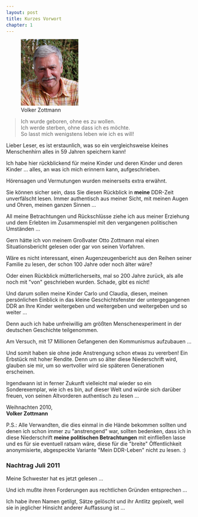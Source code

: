 ```yaml
---  
layout: post
title: Kurzes Vorwort
chapter: 1
---  
```


<figure class="right"><a href="/bilder/002.jpg" title="Klicken f&uuml;r Grossansicht" rel="facebox"><img title="Volker Zottmann" src="/bilder/thumb-002.png"></a><figcaption>Volker Zottmann</figcaption></figure>

<blockquote class="big">
  <p>
    Ich wurde geboren, ohne es zu wollen.<br>
    Ich werde sterben, ohne dass ich es möchte.<br>
    So lasst mich wenigstens leben wie ich es will!
  </p>
</blockquote>
  
Lieber Leser, es ist erstaunlich, was so ein vergleichsweise kleines
Menschenhirn alles in 59 Jahren speichern kann!

Ich habe hier rückblickend für meine Kinder und deren Kinder und deren Kinder
… alles, an was ich mich erinnern kann, aufgeschrieben.

Hörensagen und Vermutungen wurden meinerseits extra erwähnt.

Sie können sicher sein, dass Sie diesen Rückblick in **meine** DDR-Zeit
unverfälscht lesen. Immer authentisch aus meiner Sicht, mit meinen Augen und
Ohren, meinen ganzen Sinnen …

All meine Betrachtungen und Rückschlüsse ziehe ich aus meiner Erziehung und
dem Erlebten im Zusammenspiel mit den vergangenen politischen Umständen …

Gern hätte ich von meinem Großvater Otto Zottmann mal einen Situationsbericht
gelesen oder gar von seinen Vorfahren.

Wäre es nicht interessant, einen Augenzeugenbericht aus den Reihen seiner
Familie zu lesen, der schon 100 Jahre oder noch älter wäre?

Oder einen Rückblick mütterlicherseits, mal so 200 Jahre zurück, als alle noch
mit "von" geschrieben wurden.  Schade, gibt es nicht!

Und darum sollen meine Kinder Carlo und Claudia, diesen, meinen persönlichen
Einblick in das kleine Geschichtsfenster der untergegangenen DDR an Ihre
Kinder weitergeben und weitergeben und weitergeben und so weiter …

Denn auch ich habe unfreiwillig am größten Menschenexperiment in der deutschen
Geschichte teilgenommen.

Am Versuch, mit 17 Millionen Gefangenen den Kommunismus aufzubauen …

Und somit haben sie ohne jede Anstrengung schon etwas zu vererben! Ein
Erbstück mit hoher Rendite. Denn um so älter diese Niederschrift wird, glauben
sie mir, um so wertvoller wird sie späteren Generationen erscheinen.

Irgendwann ist in ferner Zukunft vielleicht mal wieder so ein Sonderexemplar,
wie ich es bin, auf dieser Welt und würde sich darüber freuen, von seinen
Altvorderen authentisch zu lesen …

Weihnachten 2010,  
**Volker Zottmann**

P.S.: Alle Verwandten, die dies einmal in die Hände bekommen sollten und denen
ich schon immer zu "anstrengend" war, sollten bedenken, dass ich in diese
Niederschrift **meine politischen Betrachtungen** mit einfließen lasse und es
für sie eventuell ratsam wäre, diese für die "breite" Öffentlichkeit
anonymisierte, abgespeckte Variante "Mein DDR-Leben" nicht zu lesen. :)


### Nachtrag Juli 2011

Meine Schwester hat es jetzt gelesen …

Und ich mußte ihren Forderungen aus rechtlichen Gründen entsprechen …

Ich habe ihren Namen getilgt, Sätze gelöscht und ihr Antlitz gepixelt, weil sie in jeglicher Hinsicht anderer Auffassung ist …
